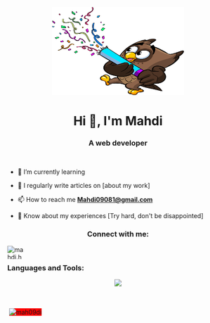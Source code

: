 <p align="center">
  <img src="https://github.com/Mah09di/Mah09di/blob/main/bg.png" alt="Typing effect"  width="300" height="200">
</p>



<h1 align="center">Hi 👋, I'm Mahdi</h1>
<h3 align="center">A web developer</h3>


<p align="left"> <a href="https://twitter.com/" target="blank"><img src="https://img.shields.io/twitter/follow/?logo=twitter&style=for-the-badge" alt="" /></a> </p>

- 🌱 I’m currently learning

- 📝 I regularly write articles on [about my work]

- 📫 How to reach me **Mahdi09081@gmail.com**

- 📄 Know about my experiences [Try hard, don't be disappointed]

<h3 align="center">Connect with me:</h3>
<p align="left">
<a href="https://instagram.com/mahdi.hash.emi" target="blank"><img align="left" src="https://raw.githubusercontent.com/rahuldkjain/github-profile-readme-generator/master/src/images/icons/Social/instagram.svg" alt="mahdi.hash.emi" height="30" width="40" /></a>

<br/>


<h3 align="left">Languages and Tools:</h3>





<p align="center"> <a href="https://skillicons.dev"> <img src="https://skillicons.dev/icons?i=js,html,css,sass,tailwindcss,react,npm,pnpm,yarn,git,github" /> </a> </p>






<br/>

<p>&nbsp;<img align="center" style = "background-color: red;" src="https://github-readme-stats.vercel.app/api?username=mah09di&show_icons=true&locale=en" alt="mah09di" /></p>

